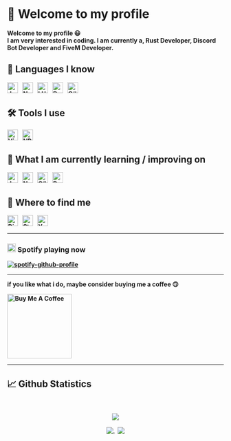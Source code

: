 # 👋 Welcome to my profile

<b> Welcome to my profile 😃 <br> I am very interested in coding. I am currently a, Rust Developer, Discord Bot Developer and FiveM Developer. 

[Wuuuuuuuuuut]: https://github.com/Wuuuuuuuuuut

## 📙 Languages I know
[<img src="https://img.shields.io/badge/JavaScript-282C34?logo=javascript&logoColor=F7DF1E" alt="JavaScript logo" title="JavaScript" height="25" />][Wuuuuuuuuuut]
&nbsp;
[<img src="https://img.shields.io/badge/Node.js-282C34?logo=node.js&logoColor=339933" alt="Node.js logo" title="Node.js" height="25" />][Wuuuuuuuuuut]
&nbsp;
[<img src="https://img.shields.io/badge/LUA-282C34?logo=LUA&logoColor=000080" alt="LUA logo" title="LUA" height="25" />][Wuuuuuuuuuut]
&nbsp;
[<img src="https://img.shields.io/badge/Python-282C34?logo=python&logoColor=ffd040" alt="Python logo" title="Python" height="25" />][Wuuuuuuuuuut]
&nbsp;
[<img src="https://img.shields.io/badge/CSharp-282C34?logo=Csharp&logoColor=1e9e25" alt="C# logo" title="C#" height="25" />][Wuuuuuuuuuut]
  
## 🛠 Tools I use
[<img src="https://img.shields.io/badge/VS%20Code-282C34?logo=visual-studio-code&logoColor=007ACC" alt="Visual Studio Code logo" title="Visual Studio Code" height="25" />][Wuuuuuuuuuut]
&nbsp;
[<img src="https://img.shields.io/badge/NPM-282C34?logo=npm" alt="NPM" title="NPM" height="25" />][Wuuuuuuuuuut]
  
## 📖 What I am currently learning / improving on
[<img src="https://img.shields.io/badge/JavaScript-282C34?logo=javascript&logoColor=F7DF1E" alt="JavaScript logo" title="JavaScript" height="25" />][Wuuuuuuuuuut]
&nbsp;
[<img src="https://img.shields.io/badge/Node.js-282C34?logo=node.js&logoColor=339933" alt="Node.js logo" title="Node.js" height="25" />][Wuuuuuuuuuut]
&nbsp;
[<img src="https://img.shields.io/badge/CSharp-282C34?logo=Csharp&logoColor=1e9e25" alt="C# logo" title="C#" height="25" />][Wuuuuuuuuuut]
&nbsp;
[<img src="https://img.shields.io/badge/Python-282C34?logo=python&logoColor=ffd040" alt="Python logo" title="Python" height="25" />][Wuuuuuuuuuut]
  
## 🔎 Where to find me

[Discord]: https://discord.com/users/422042586610663425

[Steam]: https://steamcommunity.com/profiles/76561198432052738

[Youtube]: https://www.youtube.com/channel/UCKdkeHXkFtxNZuzX9eqHdTg

[<img src="https://img.shields.io/badge/Discord-282C34?logo=Discord&logoColor=5865f2" alt="Discord logo" title="LUA" height="25" />][Discord]
&nbsp;
[<img src="https://img.shields.io/badge/Steam-282C34?logo=Steam&logoColor=000000" alt="Steam logo" title="HTML5" height="25" />][Steam]
&nbsp;
[<img src="https://img.shields.io/badge/Youtube-282C34?logo=Youtube&logoColor=ff0000" alt="Youtube logo" title="CSS3" height="25" />][Youtube]

---  
### <img alt="Spotify" src="https://upload.wikimedia.org/wikipedia/commons/thumb/1/19/Spotify_logo_without_text.svg/2048px-Spotify_logo_without_text.svg.png" width="20" height="20"/> Spotify playing now
[![spotify-github-profile](https://spotify-github-profile.vercel.app/api/view?uid=21mbioes2o6lve2utimd4hpka&cover_image=true&theme=default&show_offline=false&background_color=121212&interchange=false)](https://spotify-github-profile.vercel.app/api/view?uid=21mbioes2o6lve2utimd4hpka&redirect=true)
  
---  
  
if you like what i do, maybe consider buying me a coffee 🙃

<a href="https://www.buymeacoffee.com/WuttyJ" target="_blank"><img src="https://cdn.buymeacoffee.com/buttons/v2/default-red.png" alt="Buy Me A Coffee" width="150" ></a>  
 
  
---
  
## 📈 Github Statistics
<br/>
   <p align="center">
     <img alig src="https://github-profile-trophy.vercel.app/?username=Wuuuuuuuuuut&column=7&theme=onedark&column=3&margin-w=15&margin-h=15"/>
  </p>
  <div align="center"> 
     <a href="">
      <img align="center" src="https://github-readme-stats-sigma-five.vercel.app/api?username=Wuuuuuuuuuut&show_icons=true&include_all_commits=true&count_private=true&theme=react&line_height=40" />
    </a>
    &nbsp;
    <a href="">
      <img align="center" src="https://github-readme-stats.vercel.app/api/top-langs/?username=Wuuuuuuuuuut&theme=react&line_height=40&hide=css"/>
    </a>
</div>
